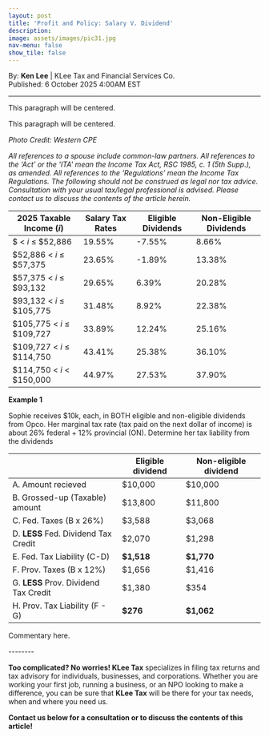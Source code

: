 ```yaml
---
layout: post
title: 'Profit and Policy: Salary V. Dividend'
description: 
image: assets/images/pic31.jpg
nav-menu: false
show_tile: false
---
```


<style>
  p {
    margin-bottom: 15px; 
  }

  hr.major {
    margin: 10px 0; 
  }
</style>

<!-- Credits -->
<div class="row">
	<div class="12u">
		<p>By: <b>Ken Lee</b> | KLee Tax and Financial Services Co.<br> Published: 6 October 2025 4:00AM EST</p>
	</div>
</div>

<hr class="major"/>

<!-- Content -->
<section>
  <div class="row">
	  <div class="12u">
    <p class="align-center"> This paragraph will be centered.</p>
    <p class="center"> This paragraph will be centered.</p>
    <p><i>Photo Credit: Western CPE</i></p>
    <p><i>All references to a spouse include common-law partners. All references to the ‘Act’ or the 'ITA' mean the Income Tax Act, RSC 1985, c. 1 (5th Supp.), as amended. All references to the ‘Regulations’ mean the Income Tax Regulations. The following should not be construed as legal nor tax advice. Consultation with your usual tax/legal professional is advised. Please contact us to discuss the contents of the article herein.</i></p>
    <div class="table-wrapper">
    <table>
      <thead>
        <tr>
          <th>2025 Taxable Income (<i>i</i>)</th>
          <th>Salary Tax Rates</th>
          <th>Eligible Dividends</th>
          <th>Non-Eligible Dividends</th>
        </tr>
      </thead>
      <tbody>
        <tr>
          <td>$ < <i>i</i> ≤ $52,886</td>
          <td>19.55%</td>
          <td>-7.55%</td>
          <td>8.66%</td>
        </tr>
        <tr>
          <td>$52,886 < <i>i</i> ≤ $57,375</td>
          <td>23.65%</td>
          <td>-1.89%</td>
          <td>13.38%</td>
        </tr>
        <tr>
          <td>$57,375 < <i>i</i> ≤ $93,132</td>
          <td>29.65%</td>
          <td>6.39%</td>
          <td>20.28%</td>
        </tr>
        <tr>
          <td>$93,132 < <i>i</i> ≤ $105,775</td>
          <td>31.48%</td>
          <td>8.92%</td>
          <td>22.38%</td>
        </tr>
        <tr>
          <td>$105,775 < <i>i</i> ≤ $109,727</td>
          <td>33.89%</td>
          <td>12.24%</td>
          <td>25.16%</td>
        </tr>
        <tr>
          <td> $109,727 < <i>i</i> ≤ $114,750</td>
          <td>43.41%</td>
          <td>25.38%</td>
          <td>36.10%</td>
        </tr>
        <tr>
          <td>$114,750 < <i>i</i> < $150,000</td>
          <td>44.97%</td>
          <td>27.53%</td>
          <td>37.90%</td>
        </tr>
      </tbody>
    </table>
    </div>
    <div class="box">
	    <p><b>Example 1</b></p>
      <p>Sophie receives $10k, each, in BOTH eligible and non-eligible dividends from Opco. Her marginal tax rate (tax paid on the next dollar of income) is about 26% federal + 12% provincial (ON). Determine her tax liability from the dividends</p>
        <div class="table-wrapper">
      <table>
        <thead>
          <tr>
            <th></th>
            <th>Eligible dividend</th>
            <th>Non-eligible dividend</th>
          </tr>
        </thead>
        <tbody>
          <tr>
            <td>A. Amount recieved</td>
            <td>$10,000</td>
            <td>$10,000</td>
          </tr>
          <tr>
            <td>B. Grossed-up (Taxable) amount</td>
            <td>$13,800</td>
            <td>$11,800</td>
          </tr>
          <tr>
            <td>C. Fed. Taxes (B x 26%)</td>
            <td>$3,588</td>
            <td>$3,068</td>
          </tr>
          <tr>
            <td>D. <b>LESS</b> Fed. Dividend Tax Credit</td>
            <td>$2,070</td>
            <td>$1,298</td>
          </tr>
          <tr>
            <td>E. Fed. Tax Liability (C-D)</td>
            <td><b>$1,518</b></td>
            <td><b>$1,770</b></td>
          </tr>
          <tr>
            <td>F. Prov. Taxes (B x 12%)</td>
            <td>$1,656</td>
            <td>$1,416</td>
          </tr>
          <tr>
            <td>G. <b>LESS</b> Prov. Dividend Tax Credit</td>
            <td>$1,380</td>
            <td>$354</td>
          </tr>
          <tr>
            <td>H. Prov. Tax Liability (F - G)</td>
            <td><b>$276</b></td>
            <td><b>$1,062</b></td>
          </tr>
        </tbody>
      </table>
      </div> 
      <p>Commentary here.</p>
    </div>
    <p>--------</p>
    <p><b>Too complicated? No worries! KLee Tax</b> specializes in filing tax returns and tax advisory for individuals, businesses, and corporations. Whether you are working your first job, running a business, or an NPO looking to make a difference, you can be sure that <b>KLee Tax</b> will be there for your tax needs, when and where you need us.</p>
    <p><b>Contact us below for a consultation or to discuss the contents of this article!</b></p>